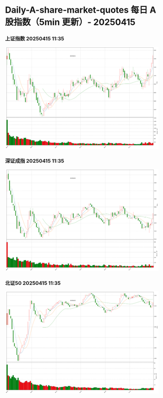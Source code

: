 
# Daily-A-share-market-quotes 每日 A 股指数（5min 更新）- 20250415

### 上证指数 20250415 11:35
![](./fig/2025/4/20250415-sh000001.png)

### 深证成指 20250415 11:35
![](./fig/2025/4/20250415-sz399001.png)

### 北证50 20250415 11:35
![](./fig/2025/4/20250415-bj899050.png)

